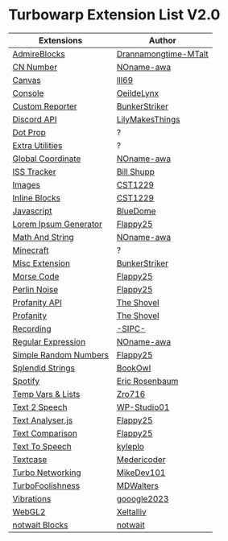 # Turbowarp Extension List V2.0
| Extensions | Author |
| ---- | ---- |
| [AdmireBlocks](Extensions/AdmireBlocks.js) | [Drannamongtime-MTalt](https://github.com/Drannamongtime-MTalt) |
| [CN Number](Extensions/CN%20Number.js) | [NOname-awa](https://github.com/NOname-awa) |
| [Canvas](Extensions/Canvas.js) | [lll69](https://github.com/lll69) |
| [Console](Extensions/Console.js) | [OeildeLynx](https://github.com/OeildeLynx) |
| [Custom Reporter](Extensions/Custom%20Reporter.js) | [BunkerStriker](https://github.com/BunkerStriker) |
| [Discord API](Extensions/Discord%20API.js) | [LilyMakesThings](https://github.com/LilyMakesThings) |
| [Dot Prop](Extensions/Dot%20Prop.js) | ? |
| [Extra Utilities](Extensions/Extra%20Utilities.js) | ? |
| [Global Coordinate](Extensions/Global%20Coordinate.js) | [NOname-awa](https://github.com/NOname-awa) |
| [ISS Tracker](Extensions/ISS%20Tracker.js) | [Bill Shupp](https://github.com/shupp) |
| [Images](Extensions/Images.js) | [CST1229](https://github.com/CST1229) |
| [Inline Blocks](Extensions/Inline%20Blocks.js) | [CST1229](https://github.com/CST1229) |
| [Javascript](Extensions/Javascript.js) | [BlueDome](https://github.com/BlueDome77) |
| [Lorem Ipsum Generator](Extensions/Lorem%20Ipsum%20Generator.js) | [Flappy25](https://github.com/Flappy25) |
| [Math And String](Extensions/Math%20And%20String.js) | [NOname-awa](https://github.com/NOname-awa) |
| [Minecraft](Extensions/Minecraft.js) | ? |
| [Misc Extension](Extensions/Misc%20Extension.js) | [BunkerStriker](https://github.com/BunkerStriker) |
| [Morse Code](Extensions/Morse%20Code.js) | [Flappy25](https://github.com/Flappy25) |
| [Perlin Noise](Extensions/Perlin%20Noise.js) | [Flappy25](https://github.com/Flappy25) |
| [Profanity API](Extensions/Profanity%20API.js) | [The Shovel](https://github.com/TheShovel) |
| [Profanity](Extensions/Profanity.js) | [The Shovel](https://github.com/TheShovel) |
| [Recording](Extensions/Recording.js) | [-SIPC-](https://github.com/SIPC) |
| [Regular Expression](Extensions/Regular%20Expression.js) | [NOname-awa](https://github.com/NOname-awa) |
| [Simple Random Numbers](Extensions/Simple%20Random%20Numbers.js) | [Flappy25](https://github.com/Flappy25) |
| [Splendid Strings](Extensions/Splendid%20Strings.js) | [BookOwl](https://github.com/BookOwl) |
| [Spotify](Extensions/Spotify.js) | [Eric Rosenbaum](https://github.com/ericrosenbaum) |
| [Temp Vars & Lists](Extensions/Temp%20Vars%20&%20Lists.js) | [Zro716](https://scratch.mit.edu/users/Zro716/) |
| [Text 2 Speech](Extensions/Text%202%20Speech.js) | [WP-Studio01](https://github.com/WP-Studio01) |
| [Text Analyser.js](Extensions/Text%20Analyser.js) | [Flappy25](https://github.com/Flappy25) |
| [Text Comparison](Extensions/Text%20Comparison.js) | [Flappy25](https://github.com/Flappy25) |
| [Text To Speech](Extensions/Text%20To%20Speech.js) | [kyleplo](https://github.com/kyleplo) |
| [Textcase](Extensions/Textcase.js) | [Medericoder](https://github.com/Medericoder) |
| [Turbo Networking](Extensions/Turbo%20Networking.js) | [MikeDev101](https://github.com/MikeDev101) |
| [TurboFoolishness](Extensions/TurboFoolishness.js) | [MDWalters](https://github.com/mdwalters) |
| [Vibrations](Extensions/Vibrations.js) | [gooogle2023](https://scratch.mit.edu/users/gooogle2023/) |
| [WebGL2](Extensions/WebGL2.js) | [Xeltalliv](https://github.com/Xeltalliv) |
| [notwait Blocks](Extensions/notwait%20Blocks.js) | [notwait](https://github.com/notwait) |
